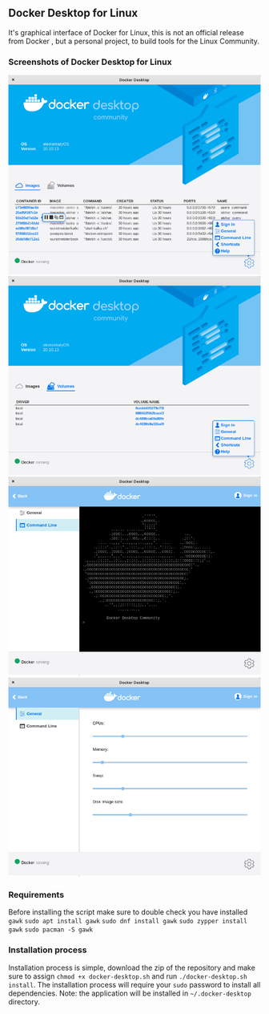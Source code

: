 ## Docker Desktop for Linux
It's graphical interface of Docker for Linux, this is not an official release from Docker , but a personal project, to build tools for the Linux Community.

### Screenshots of Docker Desktop for Linux
![](screenshots/screen01.png)
![](screenshots/screen02.png)
![](screenshots/screen03.png)
![](screenshots/screen04.png)

### Requirements
Before installing the script make sure to double check you have installed `gawk`
`sudo apt install gawk`
`sudo dnf install gawk`
`sudo zypper install gawk`
`sudo pacman -S gawk`


### Installation process
Installation process is simple, download the zip of the repository and make sure to assign `chmod +x docker-desktop.sh` and run `./docker-desktop.sh install`.
The installation process will require your `sudo` password to install all dependencies.
Note: the application will be installed in `~/.docker-desktop` directory.
